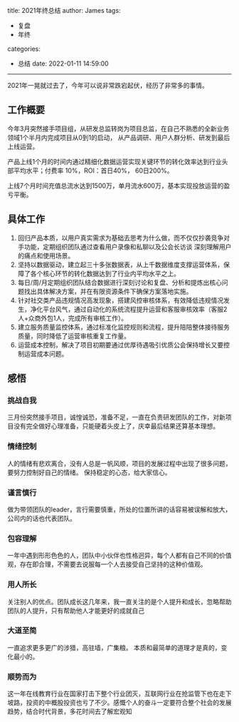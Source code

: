 title: 2021年终总结
author: James
tags: 

- 复盘
- 年终

categories:

  - 总结
date: 2022-01-11 14:59:00

---

2021年一晃就过去了，今年可以说非常跌宕起伏，经历了非常多的事情。

<!-- more -->

## 工作概要

今年3月突然接手项目组，从研发总监转岗为项目总监，在自己不熟悉的全新业务领域1个半月内完成项目从0到1的启动， 从产品调研、用户人群分析、研发到最后上线运营。

产品上线1个月的时间内通过精细化数据运营实现关键环节的转化效率达到行业头部平均水平；付费率 10%，ROI：首日40%， 60日200%。

上线7个月时间充值总流水达到1500万，单月流水600万，基本实现投放运营的盈亏平衡。

## 具体工作

1. 回归产品本质，以用户真实需求为基础去思考为什么做，而不仅仅抄袭竞争对手功能，定期组织团队通过查看用户录像和私聊以及公会长访谈 深刻理解用户的痛点和使用场景。
2. 坚持以数据驱动，建立起三十多张数据表，从上千数据维度支撑运营体系，保障了各个核心环节的转化数据达到了行业内平均水平之上。
3. 每日/周/月定期组织团队结合数据进行深刻讨论和复盘、分析和提炼出核心问题找出具体解决方案，并在有限资源条件下确保方案落地实施。
4. 针对社交类产品违规情况高发现象，搭建风控审核体系，有效降低违规情况发生，净化平台风气，通过自动化的系统流程提升运营和客服审核效率（客服2人+众商外包1人，完成所有审核工作）。
5. 建立服务质量监控体系，通过标准化监控规则和流程，提升陪陪整体接待服务质量，同时降低了运营审核重复工作量。
6. 运营成本控制，解决了项目初期要通过优厚待遇吸引优质公会保持增长又要控制运营成本问题。



## 感悟

### 挑战自我

三月份突然接手项目，诚惶诚恐，准备不足，一直在负责研发团队的工作，对新项目没有完全做好心理准备，只能硬着头皮上了，庆幸最后结果还算基本理想。

### 情绪控制
人的情绪有悲欢离合，没有人总是一帆风顺，项目的发展过程中出现了很多问题，要努力控制好自己的情绪。 保持稳定的心态，给大家信心。

### 谨言慎行
做为带领团队的leader，言行需要慎重，所处的位置所讲的话容易被误解和放大，公司内的话也代表团队。

### 包容理解
一年中遇到形形色色的人，团队中小伙伴也性格迥异，每个人都有自己不同的价值观，存在即合理，不需要去说服每一个人去接受自己坚持的这种价值观。 

### 用人所长
关注别人的优点。团队成长这几年来，我一直关注的是个人提升和成长，忽略帮助团队的人提升，只有帮助他人才能更好的成就自己

### 大道至简
一直追求更多更广的涉猎，高驻墙，广集粮。 本质和最简单的道理才是真的，变化最小的。

### 顺势而为
这一年在线教育行业在国家打击下整个行业团灭，互联网行业在抢监管下也在走下坡路，投资的中概股投资也亏了不少。感慨个人的奋斗一定要符合整个社会的发展趋势，结合时代背景，多花时间去了解宏观知
